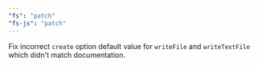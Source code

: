 ```yaml
---
"fs": "patch"
"fs-js": "patch"
---
```


Fix incorrect `create` option default value for `writeFile` and `writeTextFile` which didn't match documentation.